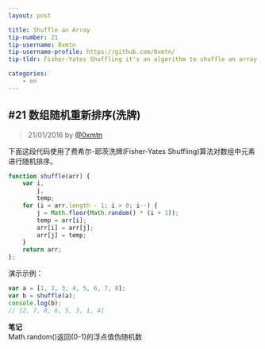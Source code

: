 ```yaml
---
layout: post

title: Shuffle an Array
tip-number: 21
tip-username: 0xmtn
tip-username-profile: https://github.com/0xmtn/
tip-tldr: Fisher-Yates Shuffling it's an algorithm to shuffle an array.

categories:
    - en
---
```


## #21 数组随机重新排序(洗牌)

> 21/01/2016 by [@0xmtn](https://github.com/0xmtn/)

下面这段代码使用了费希尔-耶茨洗牌(Fisher-Yates Shuffling)算法对数组中元素进行随机排序。

```javascript
function shuffle(arr) {
    var i,
        j,
        temp;
    for (i = arr.length - 1; i > 0; i--) {
        j = Math.floor(Math.random() * (i + 1));
        temp = arr[i];
        arr[i] = arr[j];
        arr[j] = temp;
    }
    return arr;    
};
```

演示示例：

```javascript
var a = [1, 2, 3, 4, 5, 6, 7, 8];
var b = shuffle(a);
console.log(b);
// [2, 7, 8, 6, 5, 3, 1, 4]
```

**笔记**  
Math.random()返回(0-1)的浮点值伪随机数
